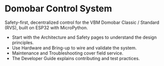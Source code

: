 # Domobar Control System

Safety-first, decentralized control for the VBM Domobar Classic / Standard (RVS), built on ESP32 with MicroPython.

- Start with the Architecture and Safety pages to understand the design principles.
- Use Hardware and Bring-up to wire and validate the system.
- Maintenance and Troubleshooting cover field service.
- The Developer Guide explains contributing and test practices.
